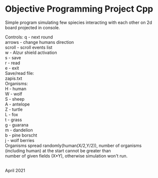# Objective Programming Project Cpp

Simple program simulating few spiecies interacting with each other on 2d board projected in console.

Controls:
    q - next round </br>
    arrows - change humans direction</br>
    scroll - scroll events list</br>
    w - Alzur shield activation</br>
    s - save</br>
    r - read</br>
    e - exit</br>
Save/read file:</br>
    zapis.txt</br>
Organisms:</br>
    H - human</br>
    W - wolf</br>
    S - sheep</br>
    A - antelope</br>
    Z - turtle</br>
    L - fox</br>
    t - grass</br>
    g - guarana</br>
    m - dandelion</br>
    b - pine borscht</br>
    j - wolf berries</br>
Organisms spread randomly(human(X/2,Y/2)), number of organisms (including human) at the start cannot be greater than</br>
    number of given fields (X*Y), otherwise simulation won't run.</br></br>

April 2021
